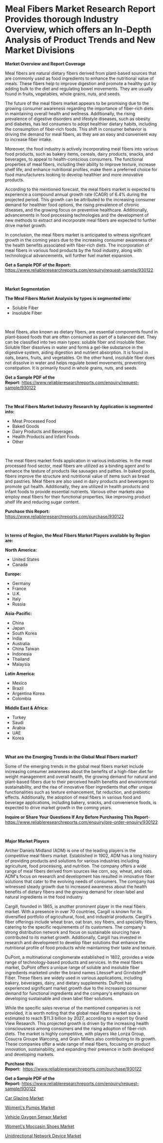 <p><h1>Meal Fibers Market Research Report Provides thorough Industry Overview, which offers an In-Depth Analysis of Product Trends and New Market Divisions</h1></p><p><strong>Market Overview and Report Coverage</strong></p>
<p><p>Meal fibers are natural dietary fibers derived from plant-based sources that are commonly used as food ingredients to enhance the nutritional value of meals. These fibers help to improve digestion and promote a healthy gut by adding bulk to the diet and regulating bowel movements. They are usually found in fruits, vegetables, whole grains, nuts, and seeds.</p><p>The future of the meal fibers market appears to be promising due to the growing consumer awareness regarding the importance of fiber-rich diets in maintaining overall health and wellness. Additionally, the rising prevalence of digestive disorders and lifestyle diseases, such as obesity and diabetes, has led consumers to adopt healthier dietary habits, including the consumption of fiber-rich foods. This shift in consumer behavior is driving the demand for meal fibers, as they are an easy and convenient way to increase fiber intake.</p><p>Moreover, the food industry is actively incorporating meal fibers into various food products, such as bakery items, cereals, dairy products, snacks, and beverages, to appeal to health-conscious consumers. The functional properties of meal fibers, including their ability to improve texture, increase shelf life, and enhance nutritional profiles, make them a preferred choice for food manufacturers looking to develop healthier and more innovative products.</p><p>According to the mentioned forecast, the meal fibers market is expected to experience a compound annual growth rate (CAGR) of 6.4% during the projected period. This growth can be attributed to the increasing consumer demand for healthier food options, the rising prevalence of chronic diseases, and the growing focus on preventive healthcare. Additionally, advancements in food processing technologies and the development of new methods to extract and incorporate meal fibers are expected to further drive market growth.</p><p>In conclusion, the meal fibers market is anticipated to witness significant growth in the coming years due to the increasing consumer awareness of the health benefits associated with fiber-rich diets. The incorporation of meal fibers in various food products by the food industry, along with technological advancements, will further fuel market expansion.</p></p>
<p><strong>Get a Sample PDF of the Report:</strong> <a href="https://www.reliableresearchreports.com/enquiry/request-sample/930122">https://www.reliableresearchreports.com/enquiry/request-sample/930122</a></p>
<p>&nbsp;</p>
<p><strong>Market Segmentation</strong></p>
<p><strong>The Meal Fibers Market Analysis by types is segmented into:</strong></p>
<p><ul><li>Soluble Fiber</li><li>Insoluble Fiber</li></ul></p>
<p>&nbsp;</p>
<p><p>Meal fibers, also known as dietary fibers, are essential components found in plant-based foods that are often consumed as part of a balanced diet. They can be classified into two main types: soluble fiber and insoluble fiber. Soluble fiber dissolves in water and forms a gel-like substance in the digestive system, aiding digestion and nutrient absorption. It is found in oats, beans, fruits, and vegetables. On the other hand, insoluble fiber does not dissolve in water and helps regulate bowel movements, preventing constipation. It is primarily found in whole grains, nuts, and seeds.</p></p>
<p><strong>Get a Sample PDF of the Report:</strong>&nbsp;<a href="https://www.reliableresearchreports.com/enquiry/request-sample/930122">https://www.reliableresearchreports.com/enquiry/request-sample/930122</a></p>
<p>&nbsp;</p>
<p><strong>The Meal Fibers Market Industry Research by Application is segmented into:</strong></p>
<p><ul><li>Meat Processed Food</li><li>Baked Goods</li><li>Dairy Products and Beverages</li><li>Health Products and Infant Foods</li><li>Other</li></ul></p>
<p>&nbsp;</p>
<p><p>The meal fibers market finds application in various industries. In the meat processed food sector, meal fibers are utilized as a binding agent and to enhance the texture of products like sausages and patties. In baked goods, fibers improve the structure and nutritional value of items such as bread and pastries. Meal fibers are also used in dairy products and beverages to promote gut health. Additionally, they are utilized in health products and infant foods to provide essential nutrients. Various other markets also employ meal fibers for their functional properties, like improving product shelf life and reducing sugar content.</p></p>
<p><strong>Purchase this Report:</strong>&nbsp; <a href="https://www.reliableresearchreports.com/purchase/930122">https://www.reliableresearchreports.com/purchase/930122</a></p>
<p>&nbsp;</p>
<p><strong>In terms of Region, the Meal Fibers Market Players available by Region are:</strong></p>
<p>
    <p> <strong> North America: </strong>
        <ul>
            <li>United States</li>
            <li>Canada</li>
        </ul>
        </p> 
    <p> <strong> Europe: </strong>
        <ul>
            <li>Germany</li>
            <li>France</li>
            <li>U.K.</li>
            <li>Italy</li>
            <li>Russia</li>
        </ul>
        </p> 
    <p> <strong> Asia-Pacific: </strong>
        <ul>
            <li>China</li>
            <li>Japan</li>
            <li>South Korea</li>
            <li>India</li>
            <li>Australia</li>
            <li>China Taiwan</li>
            <li>Indonesia</li>
            <li>Thailand</li>
            <li>Malaysia</li>
        </ul>
        </p> 
    <p> <strong> Latin America: </strong>
        <ul>
            <li>Mexico</li>
            <li>Brazil</li>
            <li>Argentina Korea</li>
            <li>Colombia</li>
        </ul>
        </p> 
    <p> <strong> Middle East & Africa: </strong>
        <ul>
            <li>Turkey</li>
            <li>Saudi</li>
            <li>Arabia</li>
            <li>UAE</li>
            <li>Korea</li>
        </ul>
    </p>
    </p>
<p>&nbsp;</p>
<p><strong>What are the Emerging Trends in the Global Meal Fibers market?</strong></p>
<p><p>Some of the emerging trends in the global meal fibers market include increasing consumer awareness about the benefits of a high-fiber diet for weight management and overall health, the growing demand for natural and plant-based fibers due to their perceived health benefits and environmental sustainability, and the rise of innovative fiber ingredients that offer unique functionalities such as texture enhancement, fat reduction, and prebiotic effects. Additionally, the adoption of meal fibers in various food and beverage applications, including bakery, snacks, and convenience foods, is expected to drive market growth in the coming years.</p></p>
<p><strong>Inquire or Share Your Questions If Any Before Purchasing This Report</strong>- <a href="https://www.reliableresearchreports.com/enquiry/pre-order-enquiry/930122">https://www.reliableresearchreports.com/enquiry/pre-order-enquiry/930122</a></p>
<p>&nbsp;</p>
<p><strong>Major Market Players</strong></p>
<p><p>Archer Daniels Midland (ADM) is one of the leading players in the competitive meal fibers market. Established in 1902, ADM has a long history of providing products and solutions for various industries including agriculture, food processing, and nutrition. The company offers a wide range of meal fibers derived from sources like corn, soy, wheat, and oats. ADM's focus on research and development has resulted in innovative fiber solutions that cater to the evolving needs of consumers. The company has witnessed steady growth due to increased awareness about the health benefits of dietary fibers and the growing demand for clean label and natural ingredients in the food industry.</p><p>Cargill, founded in 1865, is another prominent player in the meal fibers market. With a presence in over 70 countries, Cargill is known for its diversified portfolio of agricultural, food, and industrial products. Cargill's fiber offerings include wheat bran, oat bran, soy fibers, and specialty fibers, catering to the specific requirements of its customers. The company's strong distribution network and focus on sustainable sourcing have contributed to its market growth. Additionally, Cargill has invested in research and development to develop fiber solutions that enhance the nutritional profile of food products while maintaining their taste and texture.</p><p>DuPont, a multinational conglomerate established in 1802, provides a wide range of technology-based products and services. In the meal fibers market, DuPont offers a unique range of soluble and insoluble fiber ingredients marketed under the brand names Litesse® and Grindsted® Fiber. These fibers are widely used in various applications, including bakery, beverages, dairy, and dietary supplements. DuPont has experienced significant market growth due to the increasing consumer demand for functional ingredients and the company's emphasis on developing sustainable and clean label fiber solutions.</p><p>While the specific sales revenue of the mentioned companies is not provided, it is worth noting that the global meal fibers market size is estimated to reach $11.3 billion by 2027, according to a report by Grand View Research. This projected growth is driven by the increasing health consciousness among consumers and the rising adoption of fiber-rich diets. The market is highly competitive, with players like Lonza Group, Cosucra Groupe Warcoing, and Grain Millers also contributing to its growth. These companies offer a wide range of meal fibers, focusing on product innovation, sustainability, and expanding their presence in both developed and developing markets.</p></p>
<p><strong>Purchase this Report:</strong>&nbsp;&nbsp;<a href="https://www.reliableresearchreports.com/purchase/930122">https://www.reliableresearchreports.com/purchase/930122</a></p>
<p></p>
<p><strong>Get a Sample PDF of the Report:</strong>&nbsp;<a href="https://www.reliableresearchreports.com/enquiry/request-sample/930122">https://www.reliableresearchreports.com/enquiry/request-sample/930122</a></p>
<p><p><a href="https://www.linkedin.com/pulse/car-glazing-market-size-growth-forecast-from-2023-2030-vuzue/">Car Glazing Market</a></p><p><a href="https://issuu.com/reportprime-2/docs/womens-pumps-market-size-2030.pptx?fr=xKAE9_zU1NQ">Women\'s Pumps Market</a></p><p><a href="https://www.linkedin.com/pulse/vehicle-oxygen-sensor-market-size-growth-forecast-from-5bgte/">Vehicle Oxygen Sensor Market</a></p><p><a href="https://issuu.com/reportprime-2/docs/womens-moccasin-shoes-market-size-2030.pptx?fr=xKAE9_zU1NQ">Women\'s Moccasin Shoes Market</a></p><p><a href="https://medium.com/@mayankdeswal9588dm/unidirectional-network-device-market-size-growth-forecast-2023-2030-9ac3672c60c5">Unidirectional Network Device Market</a></p></p>